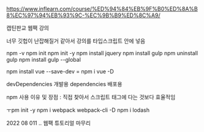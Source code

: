 https://www.inflearn.com/course/%ED%94%84%EB%9F%B0%ED%8A%B8%EC%97%94%EB%93%9C-%EC%9B%B9%ED%8C%A9/

캡틴판교 웹팩 강의

너무 깃헙이 난잡해질거 같아서 강의를 타입스크립트 안에 넣음

npm -v
npm init
npm init -y
npm install jquery
npm install gulp
npm uninstall gulp
npm install gulp --global

<!-- --global 대신 -g 사용 가능 -->
<!-- npm 지역 설치와 전역설치를 잘 알 것!
지역설치는 노드모듈스에 들어가고 전역설치는 내컴퓨터에 들어감;;
\-->

npm install vue --save-dev = npm i vue -D

<!-- 모듈을 설치할 때 package.json 내의 devDependencies 항목에 설치한 모듈과 버전을 넣는 것을 뜻합니다. -->

devDependencies 개발용
dependencies 배포용

npm 사용 이유 및 장점 : 직접 찾아서 스크립트 태그에 다는 것보다 효율적임

ㅜpm init -y
npm i webpack webpack-cli -D
npm i lodash

2022 08 011 .. 웹팩 튜토리얼 마무리
